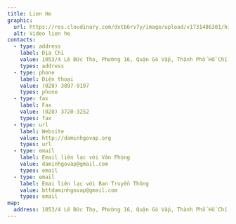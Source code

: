 ```yaml
---
title: Lien He
graphic:
  url: https://res.cloudinary.com/dxtb6rv7y/image/upload/v1731486301/hinh_canh_nha_dong_hk7ct1.jpg
  alt: Video lien he
contacts:
  - type: address
    label: Địa Chỉ
    value: 1053/4 Lê Đức Thọ, Phường 16, Quận Gò Vấp, Thành Phố Hồ Chí Minh
    types: address
  - type: phone
    label: Điện thoại
    value: (028) 3897-9197
    types: phone
  - type: fax
    label: Fax
    value: (028) 3720-3252
    types: fax
  - type: url
    label: Website
    value: http://daminhgovap.org
    types: url
  - type: email
    label: Email liên lạc với Văn Phòng
    value: daminhgovap@gmail.com
    types: email
  - type: email
    label: Emai liên lạc với Ban Truyền Thông
    value: bttdaminhgovap@gmail.com
    types: email
map:
  address: 1053/4 Lê Đức Thọ, Phường 16, Quận Gò Vấp, Thành Phố Hồ Chí Minh
---
```

